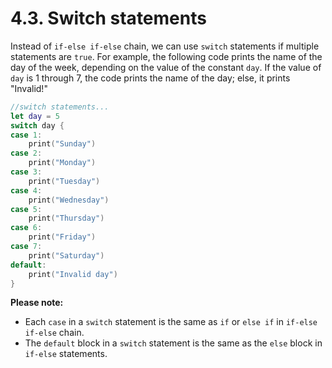 # 4.3. Switch statements

Instead of `if-else if-else` chain, we can use `switch` statements if multiple statements are `true`. For example, the following code prints the name of the day of the week, depending on the value of the constant `day`. If the value of `day` is 1 through 7, the code prints the name of the day; else, it prints "Invalid!"

```swift
//switch statements...
let day = 5
switch day {
case 1:
    print("Sunday")
case 2:
    print("Monday")
case 3:
    print("Tuesday")
case 4:
    print("Wednesday")
case 5:
    print("Thursday")
case 6:
    print("Friday")
case 7:
    print("Saturday")
default:
    print("Invalid day")
}
```

**Please note:**

* Each `case` in a `switch` statement is the same as `if` or `else if` in `if-else if-else` chain.
* The `default` block in a `switch` statement is the same as the `else` block in `if-else` statements.
